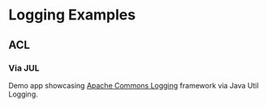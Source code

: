 # Logging Examples

## ACL

### Via JUL

Demo app showcasing [Apache Commons Logging](../README.md) framework
via Java Util Logging.
